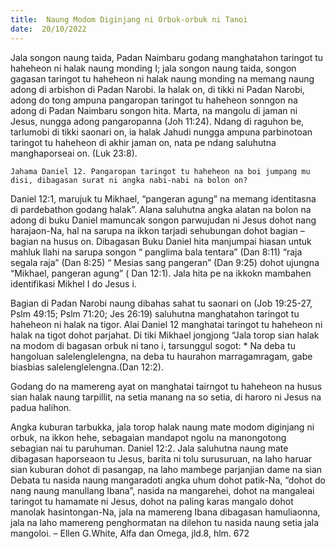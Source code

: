 ```yaml
---
title:  Naung Modom Diginjang ni Orbuk-orbuk ni Tanoi
date:  20/10/2022
---
```


Jala songon  naung  taida, Padan  Naimbaru godang  manghatahon taringot tu haheheon ni halak naung  monding I; jala songon  naung  taida, songon gagasan  taringot tu haheheon  ni halak naung  monding  na memang  naung  adong di arbishon di Padan Narobi. Ia halak on, di tikki ni Padan Narobi, adong  do tong  ampuna pangaropan taringot tu haheheon sonngon na adong  di Padan Naimbaru songon hita. Marta, na mangolu di jaman ni Jesus, nungga adong pangaropanna (Joh 11:24). Ndang di raguhon be, tarlumobi di tikki saonari on, ia halak Jahudi nungga ampuna parbinotoan taringot tu haheheon di akhir jaman on, nata pe ndang  saluhutna manghaporseai on. (Luk 23:8).

`Jahama Daniel 12. Pangaropan taringot tu haheheon na boi jumpang mu disi, dibagasan surat ni angka nabi-nabi na bolon on?`

Daniel 12:1, marujuk tu Mikhael, “pangeran agung” na memang identitasna di pardebathon godang  halak”.  Alana saluhutna  angka alatan na bolon na adong  di buku Daniel mamuncak songon  parwujudan ni Jesus dohot nang  harajaon-Na, hal na sarupa na ikkon tarjadi sehubungan dohot bagian – bagian na husus on. Dibagasan Buku Daniel hita manjumpai hiasan untuk mahluk  Ilahi na sarupa songon “ panglima bala tentara” (Dan 8:11) “raja segala raja” (Dan 8:25) “ Mesias sang  pangeran” (Dan 9:25) dohot ujungna “Mikhael, pangeran agung”  ( Dan 12:1). Jala hita pe na ikkokn mambahen identifikasi Mikhel I do Jesus i.

Bagian di Padan Narobi naung dibahas  sahat tu saonari on (Job 19:25-27, Pslm 49:15; Pslm 71:20; Jes 26:19) saluhutna manghatahon taringot tu haheheon ni halak na tigor. Alai Daniel 12 manghatai taringot tu haheheon  ni halak na tigot dohot parjahat. Di tiki Mikhael jongjong “Jala torop sian halak na modom di bagasan orbuk ni tano i, tarsunggul sogot: * Na deba tu hangoluan salelenglelengna, na deba tu haurahon marragamragam, gabe biasbias salelenglelengna.(Dan 12:2).

Godang do na mamereng  ayat  on  manghatai  tairngot tu haheheon na husus sian halak naung tarpillit, na setia manang na so setia, di haroro ni Jesus na padua halihon.

Angka kuburan  tarbukka, jala torop halak  naung mate modom diginjang ni orbuk, na ikkon hehe, sebagaian mandapot ngolu na manongotong sebagian nai tu paruhuman. Daniel 12:2. Jala saluhutna naung mate dibagasan haporseaon tu Jesus, barita ni tolu surusuruan, na laho haruar sian kuburan dohot di pasangap, na laho mambege parjanjian dame na sian Debata tu nasida naung mangaradoti angka uhum dohot patik-Na, “dohot do nang  naung  manullang  Ibana”, nasida na mangarehei, dohot na mangaleai  taringot tu hamamate ni Jesus, dohot na paling  karas mangalo dohot manolak hasintongan-Na, jala na mamereng  Ibana dibagasan hamuliaonna, jala na laho mamereng penghormatan na dilehon tu nasida naung setia jala mangoloi. – Ellen G.White, Alfa dan Omega, jld.8, hlm. 672